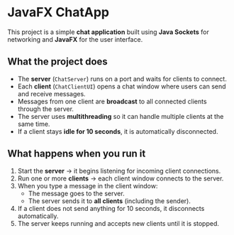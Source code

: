# JavaFX ChatApp

This project is a simple **chat application** built using **Java Sockets** for networking and **JavaFX** for the user interface.  

## What the project does

- The **server** (`ChatServer`) runs on a port and waits for clients to connect.
- Each **client** (`ChatClientUI`) opens a chat window where users can send and receive messages.
- Messages from one client are **broadcast** to all connected clients through the server.
- The server uses **multithreading** so it can handle multiple clients at the same time.
- If a client stays **idle for 10 seconds**, it is automatically disconnected.

## What happens when you run it

1. Start the **server** → it begins listening for incoming client connections.
2. Run one or more **clients** → each client window connects to the server.
3. When you type a message in the client window:
   - The message goes to the server.
   - The server sends it to **all clients** (including the sender).
4. If a client does not send anything for 10 seconds, it disconnects automatically.
5. The server keeps running and accepts new clients until it is stopped.
